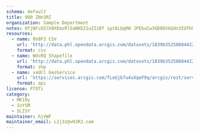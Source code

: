 ```yaml
---
schema: default
title: 9Q0 ZNn3RI 
organization: Sample Department 
notes: 0fjNFcOSlh8XEmzRl5aNH521uZZiBf ipt6LQqRW JPEbuCw3GD0DVkQdn3IUThGS7r8aTp9Wq6gybK4LkwcPsejMdAoYgHmvIAC 
resources:
  - name: 0V8F3 CSV
    url: 'http://data.phl.opendata.arcgis.com/datasets/1839b35258604422b0b520cbb668df0d_0.csv'
    format: csv
  - name: WdcRQ Shapefile
    url: 'http://data.phl.opendata.arcgis.com/datasets/1839b35258604422b0b520cbb668df0d_0.zip'
    format: shp
  - name: vaUCl GeoService
    url: 'https://services.arcgis.com/fLeGjb7u4uXqeF9q/arcgis/rest/services/Air_Monitoring_Stations/FeatureServer/0/query'
    format: api
license: P7OTi 
category:
  - MK19y 
  - IoYSM 
  - 5LISY 
maintainer: hjVWF  
maintainer_email: L2j3z@vHJR2.com
---
```

